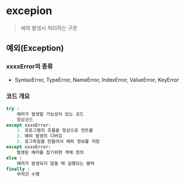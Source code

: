# excepion

> 예외 발생시 처리하는 구문



## 예외(Exception)

### xxxxError의 종류

- SyntaxError, TypeError, NameError, IndexError, ValueError, KeyError



### 코드 개요

```python
try : 
    에러가 발생할 가능성이 있는 코드 
    정상코드 
except xxxxError:
    1. 프로그램의 흐름을 정상으로 컨트롤 
    2. 예외 발생의 디버깅
    3. 로그파일을 만들어서 예외 정보를 저장 
except xxxxError:
    발생된 에러를 잡기위한 객체 정의 
else :
    에러가 발생되지 않을 때 실행되는 블럭
finally :
    무저건 수행
```

